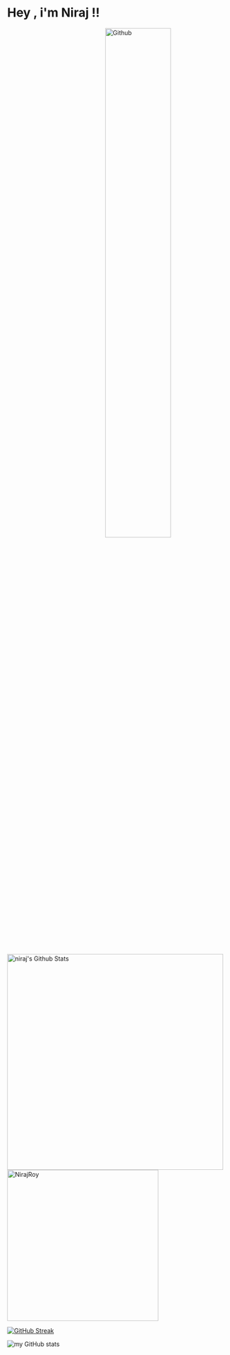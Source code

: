 # Hey , i'm Niraj !!

<img width="55%" align="right" alt="Github" src="https://raw.githubusercontent.com/onimur/.github/master/.resources/git-header.svg" />
<img alt="niraj's Github Stats" width="500px" src="https://github-readme-stats.vercel.app/api?username=NirajRoy43&show_icons=true&hide_border=true">
<img width="350px" src="https://github-readme-stats.vercel.app/api/top-langs/?username=NirajRoy43&layout=compact&hide_border=true&bg_color=0d1117" alt="NirajRoy">


[![GitHub Streak](https://github-readme-streak-stats.herokuapp.com?user=NirajRoy43&theme=Javascript-dark&date_format=j%20M%5B%20Y%5D)](https://git.io/streak-stats)

![my GitHub stats](https://github-readme-stats.vercel.app/api?username=NirajRoy43&theme=highcontrast&show_icons=true)





